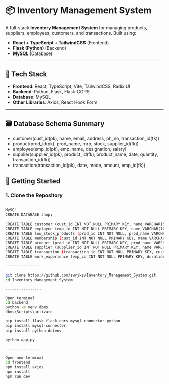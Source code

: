 # 📦 Inventory Management System

A full-stack **Inventory Management System** for managing products, suppliers, employees, customers, and transactions. Built using:

- **React + TypeScript + TailwindCSS** (Frontend)
- **Flask (Python)** (Backend)
- **MySQL** (Database)

---

## 🔧 Tech Stack

- **Frontend**: React, TypeScript, Vite, TailwindCSS, Radix UI
- **Backend**: Python, Flask, Flask-CORS
- **Database**: MySQL
- **Other Libraries**: Axios, React Hook Form

---

## 🗃️ Database Schema Summary

- customer(cust_id(pk), name, email, address, ph_no, transaction_id(fk))
- product(prod_id(pk), prod_name, mrp, stock, supplier_id(fk))
- employee(emp_id(pk), emp_name, designation, salary)
- supplier(supplier_id(pk), product_id(fk), product_name, date, quantity, transaction_id(fk))
- transaction(transaction_id(pk), date, mode, amount, emp_id(fk))

## 🚀 Getting Started

### 1. Clone the Repository

```bash

MySQL
CREATE DATABASE shop;

CREATE TABLE customer (cust_id INT NOT NULL PRIMARY KEY, name VARCHAR(50), email VARCHAR(100), address VARCHAR(255), ph_no VARCHAR(15), transaction_id INT, KEY transaction_id (transaction_id));
CREATE TABLE employee (emp_id INT NOT NULL PRIMARY KEY, name VARCHAR(100), position VARCHAR(100), salary DECIMAL(10,2), email VARCHAR(100), hire_date DATE);
CREATE TABLE low_stock_products (prod_id INT NOT NULL, prod_name VARCHAR(50), stock INT);
CREATE TABLE membership (cust_id INT NOT NULL PRIMARY KEY, name VARCHAR(100), frequency INT DEFAULT 0);
CREATE TABLE product (prod_id INT NOT NULL PRIMARY KEY, prod_name VARCHAR(50), mrp DECIMAL(10,2), stock INT, category VARCHAR(100), supplier_id INT);
CREATE TABLE supplier (supplier_id INT NOT NULL PRIMARY KEY, name VARCHAR(100), contact_person VARCHAR(100), email VARCHAR(100), phone VARCHAR(20), address TEXT);
CREATE TABLE transaction (transaction_id INT NOT NULL PRIMARY KEY, cust_id INT, prod_id INT, quantity INT, total_amount DECIMAL(10,2), transaction_date DATE, transaction_type VARCHAR(50), KEY cust_id (cust_id), KEY prod_id (prod_id));
CREATE TABLE work_experience (emp_id INT NOT NULL PRIMARY KEY, duration VARCHAR(100));

----------------

git clone https://github.com/swrjks/Inventory_Management_System.git
cd Inventory_Management_System 

----------------

Open terminal 
cd backend
python -m venv dbms
dbms\Scripts\activate 

pip install flask flask-cors mysql-connector-python
pip install mysql-connector
pip install python-dotenv

python app.py

----------------

Open new terminal
cd frontend
npm install axios
npm install
npm run dev
